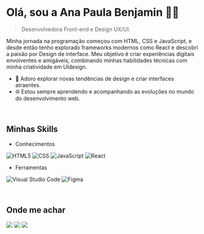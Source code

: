 <h1> Olá, sou a Ana Paula Benjamin 👩‍💻</h1>

> Desenvolvedora Front-end e Design UX/UI.

Minha jornada na programação começou com HTML, CSS e JavaScript, e desde então tenho explorado frameworks modernos como React e descobri a paixão por Design de interface.
Meu objetivo é criar experiências digitais envolventes e amigáveis, combinando minhas habilidades técnicas com minha criatividade em UIdesign.

- 🎨 Adoro explorar novas tendências de design e criar interfaces atraentes.
- 🌐 Estou sempre aprendendo e acompanhando as evoluções no mundo do desenvolvimento web.

<br>

<h2> Minhas Skills</h2>

- Conhecimentos

![HTML5](https://img.shields.io/badge/-HTML5-333333?style=flat&logo=HTML5)
![CSS](https://img.shields.io/badge/-CSS-333333?style=flat&logo=CSS3&logoColor=1572B6)
![JavaScript](https://img.shields.io/badge/-JavaScript-333333?style=flat&logo=javascript)
![React](https://img.shields.io/badge/-React-333333?style=flat&logo=react)

- Ferramentas

![Visual Studio Code](https://img.shields.io/badge/-Visual%20Studio%20Code-333333?style=flat&logo=visual-studio-code&logoColor=007ACC)
![Figma](https://img.shields.io/badge/-Figma-333333?style=flat&logo=figma&logoColor=007ACC)

<br>

<h2>Onde me achar</h2>

  <a href="#" alt="LinkedIn">
  <img src="https://img.shields.io/badge/-Linkedin-0e76a8?style=flat-square&logo=Linkedin&logoColor=white&link=https://www.linkedin.com/in/ana-paula-benjamin-43a964255/" /></a>
  
 <a href="#" alt="Gmail">
  <img src="https://img.shields.io/badge/-Gmail-FF0000?style=flat-square&labelColor=FF0000&logo=gmail&logoColor=white&link=anabenjamin.dev@gmail.com" /></a>

  <a href="#" alt="Instagram">
  <img src="https://img.shields.io/badge/-Instagram-DF0174?style=flat-square&labelColor=DF0174&logo=instagram&logoColor=white&link=https://www.instagram.com/ana.benjamin0/"/></a>
